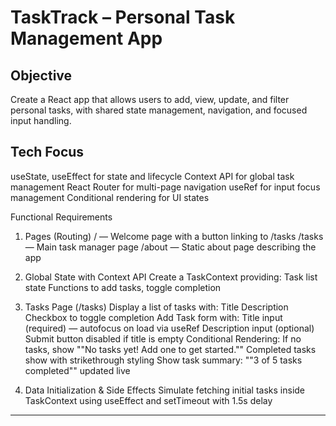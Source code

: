 # TaskTrack – Personal Task Management App

## Objective
Create a React app that allows users to add, view, update, and filter personal tasks, with shared state management, navigation, and focused input handling.

## Tech Focus

useState, useEffect for state and lifecycle
Context API for global task management
React Router for multi-page navigation
useRef for input focus management
Conditional rendering for UI states

Functional Requirements

1. Pages (Routing)
/ — Welcome page with a button linking to /tasks
/tasks — Main task manager page
/about — Static about page describing the app

2. Global State with Context API
Create a TaskContext providing:
Task list state
Functions to add tasks, toggle completion

3. Tasks Page (/tasks)
Display a list of tasks with:
Title
Description
Checkbox to toggle completion
Add Task form with:
Title input (required) — autofocus on load via useRef
Description input (optional)
Submit button disabled if title is empty
Conditional Rendering:
If no tasks, show ""No tasks yet! Add one to get started.""
Completed tasks show with strikethrough styling
Show task summary:
""3 of 5 tasks completed"" updated live

4. Data Initialization & Side Effects
Simulate fetching initial tasks inside TaskContext using useEffect and setTimeout with 1.5s delay

---